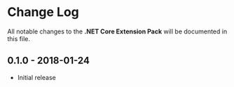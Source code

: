 # Change Log

All notable changes to the **.NET Core Extension Pack** will be documented in this file.

## 0.1.0 - 2018-01-24

- Initial release
